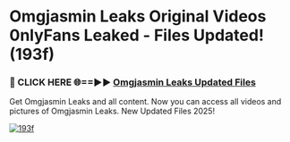 # Omgjasmin Leaks Original Videos 0nlyFans Leaked - Files Updated! (193f)

<h3>🔴 CLICK HERE 🌐==►► <a href="https://tinyurl.com/ms9xzufz" rel="nofollow">Omgjasmin Leaks Updated Files</a></h3>

Get Omgjasmin Leaks and all content. Now you can access all videos and pictures of Omgjasmin Leaks. New Updated Files 2025!

[![193f](https://i.imgur.com/PQ7UWWw.gif)](https://tinyurl.com/ms9xzufz)
